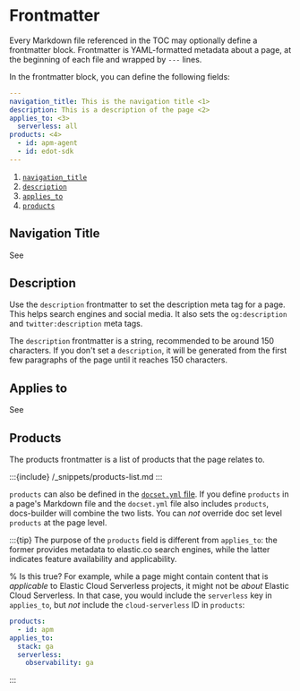 # Frontmatter

Every Markdown file referenced in the TOC may optionally define a frontmatter block.
Frontmatter is YAML-formatted metadata about a page, at the beginning of each file
and wrapped by `---` lines.

In the frontmatter block, you can define the following fields:

```yaml
---
navigation_title: This is the navigation title <1>
description: This is a description of the page <2>
applies_to: <3>
  serverless: all
products: <4>
  - id: apm-agent
  - id: edot-sdk
---
```

1. [`navigation_title`](#navigation-title)
2. [`description`](#description)
3. [`applies_to`](#applies-to)
4. [`products`](#products)

## Navigation Title

See [](./titles.md)

## Description

Use the `description` frontmatter to set the description meta tag for a page.
This helps search engines and social media.
It also sets the `og:description` and `twitter:description` meta tags.

The `description` frontmatter is a string, recommended to be around 150 characters. If you don't set a `description`,
it will be generated from the first few paragraphs of the page until it reaches 150 characters.

## Applies to

See [](./applies.md)

## Products

The products frontmatter is a list of products that the page relates to.

:::{include} /_snippets/products-list.md
:::

`products` can also be defined in the [`docset.yml` file](/configure/content-set/navigation.md#products).
If you define `products` in a page's Markdown file and the `docset.yml` file also includes `products`, docs-builder will combine the two lists.
You can _not_ override doc set level `products` at the page level.

:::{tip}
The purpose of the `products` field is different from `applies_to`: the former provides metadata to elastic.co search engines, while the latter indicates feature availability and applicability.

% Is this true?
For example, while a page might contain content that is _applicable_ to Elastic Cloud Serverless projects,
it might not be _about_ Elastic Cloud Serverless. In that case, you would include the `serverless` key in `applies_to`,
but _not_ include the `cloud-serverless` ID in `products`:

```yaml
products:
  - id: apm
applies_to:
  stack: ga
  serverless:
    observability: ga
```
:::